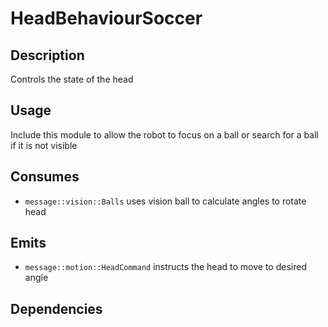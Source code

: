 HeadBehaviourSoccer
=============

## Description

Controls the state of the head

## Usage

Include this module to allow the robot to focus on a ball or search for a ball if it is not visible

## Consumes

* `message::vision::Balls` uses vision ball to calculate angles to rotate head

## Emits

* `message::motion::HeadCommand` instructs the head to move to desired angle

## Dependencies
